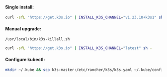 #### Single install:
```bash
curl -sfL "https://get.k3s.io" | INSTALL_K3S_CHANNEL="v1.23.10+k3s1" sh -
```

#### Manual upgrade:
```bash
/usr/local/bin/k3s-killall.sh
```
```bash
curl -sfL "https://get.k3s.io" | INSTALL_K3S_CHANNEL="latest" sh -
```

#### Configure kubectl:
```bash
mkdir ~/.kube && scp k3s-master:/etc/rancher/k3s/k3s.yaml ~/.kube/config
```
